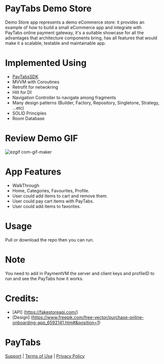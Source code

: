 # PayTabs Demo Store

Demo Store app represents a demo eCommerce store: it provides an example of how to build a small eCommerce app and integrate with PayTabs online payment gateway, it's a suitable showcase for all the advantages that architecture components bring, has all features that would make it a scalable, testable and maintainable app.

# Implemented Using

* [PayTabsSDK](https://github.com/paytabscom/paytabs-android-library-sample) 
* MVVM with Coroutines
* Retrofit for netwokring
* Hilt for DI
* Navigation Controller to navigate among fragments
* Many design patterns (Builder, Factory, Repository, Singletone, Strategy, ...etc)
* SOLID Principles
* Room Database

# Review Demo GIF
![ezgif com-gif-maker](https://user-images.githubusercontent.com/17852382/137925605-563fdf28-a660-485b-a023-ff7cc09caf74.gif)

 
# App Features

* WalkThrough 
* Home, Categories, Favourites, Profile.
* User could add items to cart and remove them.
* User could pay cart items with PayTabs.
* User could add items to favorites.

# Usage

Pull or download the repo then you can run.

# Note
You need to add in PaymentVM the server and client keys and profileID to run and see the PayTabs how it works.
 
# Credits:

* [API] (https://fakestoreapi.com/)
* [Design] (https://www.freepik.com/free-vector/purchase-online-onboarding-app_6592141.htm#&position=1)

# PayTabs

[Support][1] | [Terms of Use][2] | [Privacy Policy][3]

 [1]: https://www.paytabs.com/en/support/
 [2]: https://www.paytabs.com/en/terms-of-use/
 [3]: https://www.paytabs.com/en/privacy-policy/
 [license]: https://github.com/paytabscom/paytabs-cordova/blob/master/LICENSE
 [samsungPayGuide]: https://github.com/paytabscom/paytabs-android-library-sample/blob/PT2/samsung_pay.md
 [sample]: https://github.com/paytabscom/paytabs-cordova/tree/master/sample

